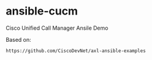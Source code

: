 # ansible-cucm

Cisco Unified Call Manager Ansile Demo

Based on:

`https://github.com/CiscoDevNet/axl-ansible-examples`
